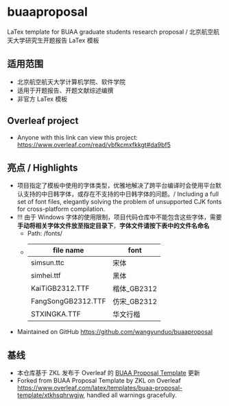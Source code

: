 # buaaproposal

LaTex template for BUAA graduate students research proposal / 北京航空航天大学研究生开题报告 LaTex 模板

## 适用范围

- 北京航空航天大学计算机学院、软件学院
- 适用于开题报告、开题文献综述编撰
- 非官方 LaTex 模板

## Overleaf project

- Anyone with this link can view this project: https://www.overleaf.com/read/vbfkcmxfkkgt#da9bf5

## 亮点 / Highlights

- 项目指定了模板中使用的字体类型，优雅地解决了跨平台编译时会使用平台默认支持的中日韩字体，或存在不支持的中日韩字体的问题。/ Including a full set of font files, elegantly solving the problem of unsupported CJK fonts for cross-platform compilation.
- !!! 由于 Windows 字体的使用限制，项目代码仓库中不能包含这些字体，需要**手动将相关字体文件放至指定目录下**，**字体文件请按下表中的文件名命名**
  - Path: /fonts/
  - | file name          | font         |
    | ------------------ | ------------ |
    | simsun.ttc         | 宋体         |
    | simhei.ttf         | 黑体         |
    | KaiTiGB2312.TTF    | 楷体\_GB2312 |
    | FangSongGB2312.TTF | 仿宋\_GB2312 |
    | STXINGKA.TTF       | 华文行楷     |
- Maintained on GitHub https://github.com/wangyunduo/buaaproposal

## 基线

- 本仓库基于 ZKL 发布于 Overleaf 的 [BUAA Proposal Template](https://www.overleaf.com/latex/templates/buaa-proposal-template/xtkhsqhrwgjw) 更新
- Forked from BUAA Proposal Template by ZKL on Overleaf https://www.overleaf.com/latex/templates/buaa-proposal-template/xtkhsqhrwgjw, handled all warnings gracefully.

